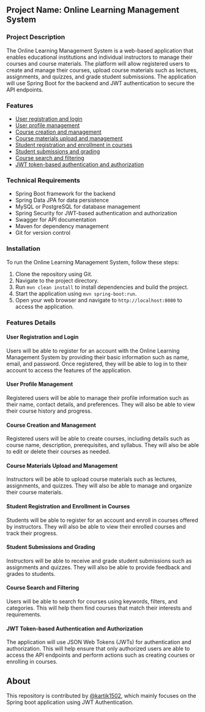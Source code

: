 ## Project Name: Online Learning Management System

### Project Description

The Online Learning Management System is a web-based application that enables educational institutions and individual instructors to manage their courses and course materials. The platform will allow registered users to create and manage their courses, upload course materials such as lectures, assignments, and quizzes, and grade student submissions. The application will use Spring Boot for the backend and JWT authentication to secure the API endpoints.

### Features

- [User registration and login](#user-registration-and-login)
- [User profile management](#user-profile-management)
- [Course creation and management](#course-creation-and-management)
- [Course materials upload and management](#course-materials-upload-and-management)
- [Student registration and enrollment in courses](#student-registration-and-enrollment-in-courses)
- [Student submissions and grading](#student-submissions-and-grading)
- [Course search and filtering](#course-search-and-filtering)
- [JWT token-based authentication and authorization](#jwt-token-based-authentication-and-authorization)

### Technical Requirements

- Spring Boot framework for the backend
- Spring Data JPA for data persistence
- MySQL or PostgreSQL for database management
- Spring Security for JWT-based authentication and authorization
- Swagger for API documentation
- Maven for dependency management
- Git for version control

### Installation

To run the Online Learning Management System, follow these steps:

1. Clone the repository using Git.
2. Navigate to the project directory.
3. Run `mvn clean install` to install dependencies and build the project.
4. Start the application using `mvn spring-boot:run`.
5. Open your web browser and navigate to `http://localhost:8080` to access the application.


### Features Details

#### User Registration and Login

Users will be able to register for an account with the Online Learning Management System by providing their basic information such as name, email, and password. Once registered, they will be able to log in to their account to access the features of the application.

#### User Profile Management

Registered users will be able to manage their profile information such as their name, contact details, and preferences. They will also be able to view their course history and progress.

#### Course Creation and Management

Registered users will be able to create courses, including details such as course name, description, prerequisites, and syllabus. They will also be able to edit or delete their courses as needed.

#### Course Materials Upload and Management

Instructors will be able to upload course materials such as lectures, assignments, and quizzes. They will also be able to manage and organize their course materials.

#### Student Registration and Enrollment in Courses

Students will be able to register for an account and enroll in courses offered by instructors. They will also be able to view their enrolled courses and track their progress.

#### Student Submissions and Grading

Instructors will be able to receive and grade student submissions such as assignments and quizzes. They will also be able to provide feedback and grades to students.

#### Course Search and Filtering

Users will be able to search for courses using keywords, filters, and categories. This will help them find courses that match their interests and requirements.

#### JWT Token-based Authentication and Authorization

The application will use JSON Web Tokens (JWTs) for authentication and authorization. This will help ensure that only authorized users are able to access the API endpoints and perform actions such as creating courses or enrolling in courses.



## About

This repository is contributed by [@kartik1502](https://github.com/kartik1502), which mainly focuses on the Spring boot application using JWT Authentication.
